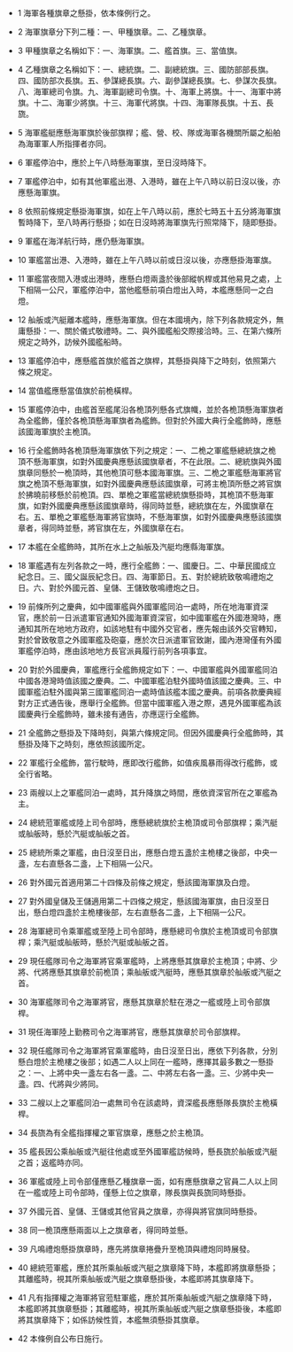 * 1 海軍各種旗章之懸掛，依本條例行之。

* 2 海軍旗章分下列二種：一、甲種旗章。二、乙種旗章。

* 3 甲種旗章之名稱如下：一、海軍旗。二、艦首旗。三、當值旗。

* 4 乙種旗章之名稱如下：一、總統旗。二、副總統旗。三、國防部部長旗。四、國防部次長旗。五、參謀總長旗。六、副參謀總長旗。七、參謀次長旗。八、海軍總司令旗。九、海軍副總司令旗。十、海軍上將旗。十一、海軍中將旗。十二、海軍少將旗。十三、海軍代將旗。十四、海軍隊長旗。十五、長旒。

* 5 海軍艦艇應懸海軍旗於後部旗桿；艦、營、校、隊或海軍各機關所屬之船舶為海軍軍人所指揮者亦同。

* 6 軍艦停泊中，應於上午八時懸海軍旗，至日沒時降下。

* 7 軍艦停泊中，如有其他軍艦出港、入港時，雖在上午八時以前日沒以後，亦應懸海軍旗。

* 8 依照前條規定懸掛海軍旗，如在上午八時以前，應於七時五十五分將海軍旗暫時降下，至八時再行懸掛；如在日沒時將海軍旗先行照常降下，隨即懸掛。

* 9 軍艦在海洋航行時，應仍懸海軍旗。

* 10 軍艦當出港、入港時，雖在上午八時以前或日沒以後，亦應懸掛海軍旗。

* 11 軍艦當夜間入港或出港時，應懸白燈兩盞於後部縱帆桿或其他易見之處，上下相隔一公尺，軍艦停泊中，當他艦懸前項白燈出入時，本艦應懸同一之白燈。

* 12 舢舨或汽艇離本艦時，應懸海軍旗。但在本國境內，除下列各款規定外，無庸懸掛：一、關於儀式敬禮時。二、與外國艦船交際接洽時。三、在第六條所規定之時外，訪候外國艦船時。

* 13 軍艦停泊中，應懸艦首旗於艦首之旗桿，其懸掛與降下之時刻，依照第六條之規定。

* 14 當值艦應懸當值旗於前桅橫桿。

* 15 軍艦停泊中，由艦首至艦尾沿各桅頂列懸各式旗幟，並於各桅頂懸海軍旗者為全艦飾，僅於各桅頂懸海軍旗者為艦飾。但對於外國大典行全艦飾時，應懸該國海軍旗於主桅頂。

* 16 行全艦飾時各桅頂懸海軍旗依下列之規定：一、二桅之軍艦懸總統旗之桅頂不懸海軍旗，如對外國慶典應懸該國旗章者，不在此限。二、總統旗與外國旗章同懸於一桅頂時，其他桅頂可懸本國海軍旗。三、二桅之軍艦懸海軍將官旗之桅頂不懸海軍旗，如對外國慶典應懸該國旗章，可將主桅頂所懸之將官旗於拂曉前移懸於前桅頂。四、單桅之軍艦當總統旗懸掛時，其桅頂不懸海軍旗，如對外國慶典應懸該國旗章時，得同時並懸，總統旗在左，外國旗章在右。五、單桅之軍艦懸海軍將官旗時，不懸海軍旗，如對外國慶典應懸該國旗章者，得同時並懸，將官旗在左，外國旗章在右。

* 17 本艦在全艦飾時，其所在水上之舢舨及汽艇均應縣海軍旗。

* 18 軍艦遇有左列各款之一時，應行全艦飾：一、國慶日。二、中華民國成立紀念日。三、國父誕辰紀念日。四、海軍節日。五、對於總統致敬鳴禮炮之日。六、對於外國元首、皇儲、王儲致敬鳴禮炮之日。

* 19 前條所列之慶典，如中國軍艦與外國軍艦同泊一處時，所在地海軍資深官，應於前一日派遣軍官通知外國海軍資深官，如中國軍艦在外國港灣時，應通知其所在地地方政府，如該地駐有中國外交官者，應先報由該外交官轉知，對於曾致敬意之外國軍艦及砲臺，應於次日派遣軍官致謝，國內港灣僅有外國軍艦停泊時，應由該地地方長官派員履行前列各項事宜。

* 20 對於外國慶典，軍艦應行全艦飾規定如下：一、中國軍艦與外國軍艦同泊中國各港灣時值該國之慶典。二、中國軍艦泊駐外國時值該國之慶典。三、中國軍艦泊駐外國與第三國軍艦同泊一處時值該艦本國之慶典。前項各款慶典經對方正式通告後，應舉行全艦飾。但當中國軍艦入港之際，遇見外國軍艦為該國慶典行全艦飾時，雖未接有通告，亦應逕行全艦飾。

* 21 全艦飾之懸掛及下降時刻，與第六條規定同。但因外國慶典行全艦飾時，其懸掛及降下之時刻，應依照該國所定。

* 22 軍艦行全艦飾，當行駛時，應即改行艦飾，如值疾風暴雨得改行艦飾，或全行省略。

* 23 兩艘以上之軍艦同泊一處時，其升降旗之時間，應依資深官所在之軍艦為主。

* 24 總統蒞軍艦或陸上司令部時，應懸總統旗於主桅頂或司令部旗桿；乘汽艇或舢舨時，懸於汽艇或舢舨之首。

* 25 總統所乘之軍艦，由日沒至日出，應懸白燈五盞於主桅樓之後部，中央一盞，左右直懸各二盞，上下相隔一公尺。

* 26 對外國元首適用第二十四條及前條之規定，懸該國海軍旗及白燈。

* 27 對外國皇儲及王儲適用第二十四條之規定，懸該國海軍旗，由日沒至日出，懸白燈四盞於主桅樓後部，左右直懸各二盞，上下相隔一公尺。

* 28 海軍總司令乘軍艦或至陸上司令部時，應懸總司令旗於主桅頂或司令部旗桿；乘汽艇或舢舨時，懸於汽艇或舢舨之首。

* 29 現任艦隊司令之海軍將官乘軍艦時，上將應懸其旗章於主桅頂；中將、少將、代將應懸其旗章於前桅頂；乘舢舨或汽艇時，應懸其旗章於舢舨或汽艇之首。

* 30 海軍艦隊司令之海軍將官，應懸其旗章於駐在港之一艦或陸上司令部旗桿。

* 31 現任海軍陸上勤務司令之海軍將官，應懸其旗章於司令部旗桿。

* 32 現任艦隊司令之海軍將官乘軍艦時，由日沒至日出，應依下列各款，分別懸白燈於主桅樓之後部；如遇二人以上同在一艦時，應擇其最多數之一懸掛之：一、上將中央一盞左右各一盞。二、中將左右各一盞。三、少將中央一盞。四、代將與少將同。

* 33 二艘以上之軍艦同泊一處無司令在該處時，資深艦長應懸隊長旗於主桅橫桿。

* 34 長旒為有全艦指揮權之軍官旗章，應懸之於主桅頂。

* 35 艦長因公乘舢舨或汽艇往他處或至外國軍艦訪候時，懸長旒於舢舨或汽艇之首；返艦時亦同。

* 36 軍艦或陸上司令部僅應懸乙種旗章一面，如有應懸旗章之官員二人以上同在一艦或陸上司令部時，僅懸上位之旗章，隊長旗與長旒同時懸掛。

* 37 外國元首、皇儲、王儲或其他官員之旗章，亦得與將官旗同時懸掛。

* 38 同一桅頂應懸兩面以上之旗章者，得同時並懸。

* 39 凡鳴禮炮懸掛旗章時，應先將旗章捲疊升至桅頂與禮炮同時展發。

* 40 總統蒞軍艦，應於其所乘舢舨或汽艇之旗章降下時，本艦即將旗章懸掛；其離艦時，視其所乘舢舨或汽艇之旗章懸掛後，本艦即將其旗章降下。

* 41 凡有指揮權之海軍將官蒞駐軍艦，應於其所乘舢舨或汽艇之旗章降下時，本艦即將其旗章懸掛；其離艦時，視其所乘舢舨或汽艇之旗章懸掛後，本艦即將其旗章降下；如係訪候性質，本艦無須懸掛其旗章。

* 42 本條例自公布日施行。

